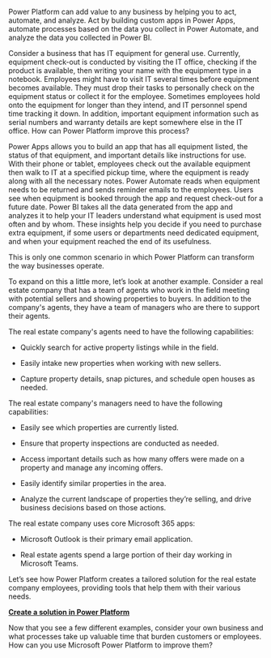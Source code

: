 Power Platform can add value to any business by helping you to act, automate, and analyze. Act by building custom apps in Power Apps, automate processes based on the data you collect in Power Automate, and analyze the data you collected in Power BI.

Consider a business that has IT equipment for general use. Currently, equipment check-out is conducted by visiting the IT office, checking if the product is available, then writing your name with the equipment type in a notebook. Employees might have to visit IT several times before equipment becomes available. They must drop their tasks to personally check on the equipment status or collect it for the employee. Sometimes employees hold onto the equipment for longer than they intend, and IT personnel spend time tracking it down. In addition, important equipment information such as serial numbers and warranty details are kept somewhere else in the IT office. How can Power Platform improve this process?

Power Apps allows you to build an app that has all equipment listed, the status of that equipment, and important details like instructions for use. With their phone or tablet, employees check out the available equipment then walk to IT at a specified pickup time, where the equipment is ready along with all the necessary notes. Power Automate reads when equipment needs to be returned and sends reminder emails to the employees. Users see when equipment is booked through the app and request check-out for a future date. Power BI takes all the data generated from the app and analyzes it to help your IT leaders understand what equipment is used most often and by whom. These insights help you decide if you need to purchase extra equipment, if some users or departments need dedicated equipment, and when your equipment reached the end of its usefulness.

This is only one common scenario in which Power Platform can transform the way businesses operate. 

To expand on this a little more, let’s look at another example. Consider a real estate company that has a team of agents who work in the field meeting with potential sellers and showing properties to buyers. In addition to the company's agents, they have a team of managers who are there to support their agents. 

The real estate company's agents need to have the following capabilities:

- Quickly search for active property listings while in the field. 

- Easily intake new properties when working with new sellers.

- Capture property details, snap pictures, and schedule open houses as needed. 

The real estate company's managers need to have the following capabilities: 

- Easily see which properties are currently listed. 

- Ensure that property inspections are conducted as needed. 

- Access important details such as how many offers were made on a property and manage any incoming offers. 

- Easily identify similar properties in the area. 

- Analyze the current landscape of properties they’re selling, and drive business decisions based on those actions.

The real estate company uses core Microsoft 365 apps:

- Microsoft Outlook is their primary email application.

- Real estate agents spend a large portion of their day working in Microsoft Teams.

Let’s see how Power Platform creates a tailored solution for the real estate company employees, providing tools that help them with their various needs.

[**Create a solution in Power Platform**](https://www.microsoft.com/videoplayer/embed/RW10klk)

Now that you see a few different examples, consider your own business and what processes take up valuable time that burden customers or employees. How can you use Microsoft Power Platform to improve them?